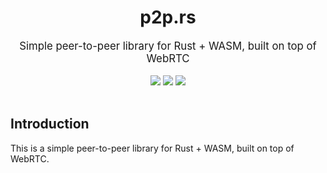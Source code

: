 <div align="center">
    <h1>p2p.rs</h1>
    <big>Simple peer-to-peer library for Rust + WASM, built on top of WebRTC</big>
    <div>
    <br/>
        <a href="https://github.com/luis-herasme/p2p.rs/pulse"><img src="https://img.shields.io/github/last-commit/luis-herasme/p2p.rs.svg"/></a>
        <a href="https://github.com/luis-herasme/p2p.rs/pulls"><img src="https://img.shields.io/github/issues-pr/luis-herasme/p2p.rs.svg"/></a>
        <a href="https://github.com/luis-herasme/p2p.rs/issues"><img src="https://img.shields.io/github/issues-closed/luis-herasme/p2p.rs.svg"/></a>
    </div>
</div>
<br/>
</div>

## Introduction
This is a simple peer-to-peer library for Rust + WASM, built on top of WebRTC.

